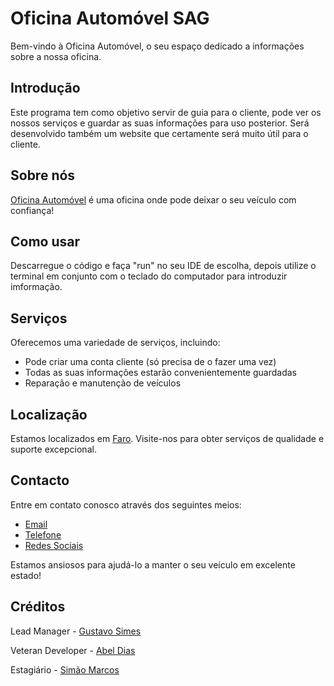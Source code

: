 # Oficina Automóvel SAG

Bem-vindo à Oficina Automóvel, o seu espaço dedicado a informações sobre a nossa oficina.

## Introdução

Este programa tem como objetivo servir de guia para o cliente, pode ver os nossos serviços e guardar as suas informações para uso posterior.
Será desenvolvido também um website que certamente será muito útil para o cliente.

## Sobre nós

[Oficina Automóvel](https://github.com/GustavoSimes/oficina_automovel) é uma oficina onde pode deixar o seu veículo com confiança!

## Como usar

Descarregue o código e faça "run" no seu IDE de escolha, depois utilize o terminal em conjunto com o teclado do computador para introduzir imformação.

## Serviços

Oferecemos uma variedade de serviços, incluindo:

- Pode criar uma conta cliente (só precisa de o fazer uma vez)
- Todas as suas informações estarão convenientemente guardadas
- Reparação e manutenção de veículos

## Localização

Estamos localizados em [Faro](https://www.google.com/maps/place/Faro/@37.0291799,-7.9237129,12.76z/data=!4m15!1m8!3m7!1s0xd0552e72290faa7:0x8d73c2d4494aff5a!2sFaro!3b1!8m2!3d37.0193548!4d-7.9304397!16zL20vMDI5djRq!3m5!1s0xd0552e72290faa7:0x8d73c2d4494aff5a!8m2!3d37.0193548!4d-7.9304397!16zL20vMDI5djRq?authuser=0&entry=ttu). Visite-nos para obter serviços de qualidade e suporte excepcional.

## Contacto

Entre em contato conosco através dos seguintes meios:

- [Email](a85489@ualg.pt)
- [Telefone](966917497)
- [Redes Sociais](https://www.facebook.com/marketplace/category/vehicles/?locale=pt_PT)

Estamos ansiosos para ajudá-lo a manter o seu veículo em excelente estado!

## Créditos

Lead Manager - [Gustavo Simes](https://github.com/GustavoSimes)

Veteran Developer - [Abel Dias](https://github.com/AbelFDias)

Estagiário - [Simão Marcos](https://github.com/simarc0s)
